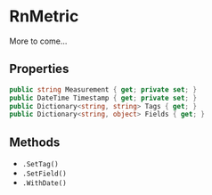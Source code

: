 # RnMetric

More to come...

## Properties

```cs
public string Measurement { get; private set; }
public DateTime Timestamp { get; private set; }
public Dictionary<string, string> Tags { get; }
public Dictionary<string, object> Fields { get; }
```

## Methods

- `.SetTag()`
- `.SetField()`
- `.WithDate()`
